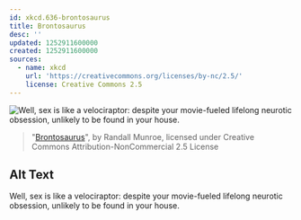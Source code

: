 ```yaml
---
id: xkcd.636-brontosaurus
title: Brontosaurus
desc: ''
updated: 1252911600000
created: 1252911600000
sources:
  - name: xkcd
    url: 'https://creativecommons.org/licenses/by-nc/2.5/'
    license: Creative Commons 2.5
---
```

![Well, sex is like a velociraptor: despite your movie-fueled lifelong neurotic obsession, unlikely to be found in your house.](https://imgs.xkcd.com/comics/brontosaurus.png)
> "[Brontosaurus](https://xkcd.com/636/)", by Randall Munroe, licensed under Creative Commons Attribution-NonCommercial 2.5 License

## Alt Text
Well, sex is like a velociraptor: despite your movie-fueled lifelong neurotic obsession, unlikely to be found in your house.
